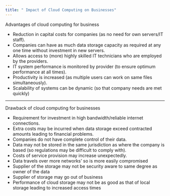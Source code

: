 ```yaml
---
title: " Impact of Cloud Computing on Businesses"
--- 
```


Advantages of cloud computing for business

- Reduction in capital costs for companies (as no need for own servers/IT staff).
- Companies can have as much data storage capacity as required at any one time without investment in new servers.
- Allows access to (more) highly skilled IT technicians who are employed by the providers.
- IT system performance is monitored by provider (to ensure optimum performance at all times).
- Productivity is increased (as multiple users can work on same files simultaneously).
- Scalability of systems can be dynamic (so that company needs are met quickly)

---
 
Drawback of cloud computing for businesses
- Requirement for investment in high bandwidth/reliable internet connections.
- Extra costs may be incurred when data storage exceed contracted amounts leading to financial problems.
- Companies do not have complete control of their data.
- Data may not be stored in the same jurisdiction as where the company is based (so regulations may be difficult to comply with).
- Costs of service provision may increase unexpectedly.
- Data travels over more networks’ so is more easily compromised 
- Supplier of the storage may not be security aware to same degree as owner of the data
- Supplier of storage may go out of business 
- Performance of cloud storage may not be as good as that of local storage leading to increased access times